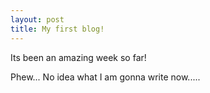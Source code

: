 ```yaml
---
layout: post
title: My first blog!
---
```


Its been an amazing week so far! 


Phew... No idea what I am gonna write now.....  
